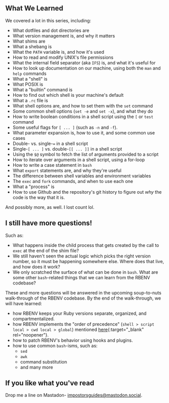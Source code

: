 ## What We Learned

We covered a lot in this series, including:

 - What dotfiles and dot directories are
 - What version management is, and why it matters
 - What shims are
 - What a shebang is
 - What the `PATH` variable is, and how it's used
 - How to read and modify UNIX's file permissions
 - What the internal field separator (aka `IFS`) is, and what it's useful for
 - How to look up documentation on our machine, using both the `man` and `help` commands
 - What a "shell" is
 - What POSIX is
 - What a "builtin" command is
 - How to find out which shell is your machine's default
 - What a `.rc` file is
 - What shell options are, and how to set them with the `set` command
 - Some common shell options (`set -e` and `set -x`), and what they do
 - How to write boolean conditions in a shell script using the `[` or `test` command
 - Some useful flags for `[ ... ]` (such as `-n` and `-f`).
 - What parameter expansion is, how to use it, and some common use cases
 - Double- vs. single-`=` in a shell script
 - Single-`[ ... ]` vs. double-`[[ ... ]]` in a shell script
 - Using the `$@` symbol to fetch the list of arguments provided to a script
 - How to iterate over arguments in a shell script, using a for-loop
 - How to write a case statement in `bash`
 - What `export` statements are, and why they're useful
 - The difference between shell variables and environment variables
 - The `exec` and `fork` commands, and when to use each one
 - What a "process" is
 - How to use Github and the repository's git history to figure out *why* the code is the way that it is.

And possibly more, as well.  I lost count lol.

## I still have more questions!

Such as:

 - What happens inside the child process that gets created by the call to `exec` at the end of the shim file?
 - We still haven't seen the actual logic which picks the right version number, so it must be happening somewhere else.  Where does that live, and how does it work?
 - We only scratched the surface of what can be done in `bash`.  What are some other `bash`-related things that we can learn from the RBENV codebase?

These and more questions will be answered in the upcoming soup-to-nuts walk-through of the RBENV codebase.  By the end of the walk-through, we will have learned:

 - how RBENV keeps your Ruby versions separate, organized, and compartmentalized.
 - how RBENV implements the "order of precedence" (`shell > script local > cwd local > global`) mentioned [here](https://github.com/rbenv/rbenv/pull/298#issuecomment-11710825){:target="_blank" rel="noopener"}.
 - how to patch RBENV's behavior using hooks and plugins.
 - how to use common `bash`-isms, such as:
    - `sed`
    - `awk`
    - command substitution
    - and many more

## If you like what you've read

Drop me a line on Mastadon- impostorsguides@mastodon.social.

